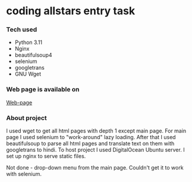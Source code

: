 # coding allstars entry task

### Tech used
* Python 3.11
* Nginx
* beautifulsoup4
* selenium
* googletrans
* GNU Wget

### Web page is available on
[Web-page](http://167.99.129.13/www.classcentral.com/index.html)

### About project
I used wget to get all html pages with depth 1 except main page. 
For main page I used selenium to "work-around" lazy loading. 
After that I used beautifulsoup to parse all html pages and
translate text on them with googletrans to hindi.
To host project I used DigitalOcean Ubuntu server.
I set up nginx to serve static files.

Not done - drop-down menu from the main page. Couldn't get it to work with selenium.